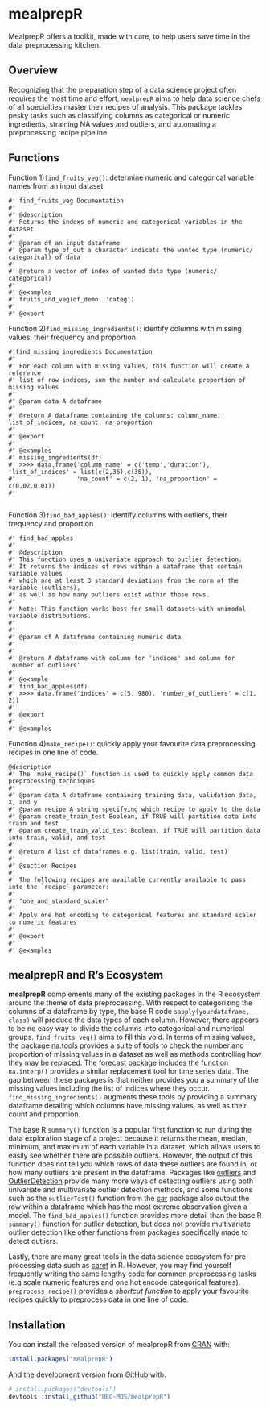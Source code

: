 
<!-- README.md is generated from README.Rmd. Please edit that file -->

# mealprepR

<!-- badges: start -->

<!-- badges: end -->

MealprepR offers a toolkit, made with care, to help users save time in
the data preprocessing kitchen.

## Overview

Recognizing that the preparation step of a data science project often
requires the most time and effort, `mealprepR` aims to help data science
chefs of all specialties master their recipes of analysis. This package
tackles pesky tasks such as classifying columns as categorical or
numeric ingredients, straining NA values and outliers, and automating a
preprocessing recipe pipeline.

## Functions

Function 1)`find_fruits_veg()`: determine numeric and categorical
variable names from an input dataset

    #' find_fruits_veg Documentation
    #' 
    #' @description
    #' Returns the indexs of numeric and categorical variables in the dataset
    #'
    #' @param df an input dataframe
    #' @param type_of_out a character indicats the wanted type (numeric/ categorical) of data
    #'
    #' @return a vector of index of wanted data type (numeric/ categorical)
    #'
    #' @examples
    #' fruits_and_veg(df_demo, 'categ')
    #'
    #' @export

Function 2)`find_missing_ingredients()`: identify columns with missing
values, their frequency and proportion

``` 
#'find_missing_ingredients Documentation
#'
#' For each column with missing values, this function will create a reference 
#' list of row indices, sum the number and calculate proportion of missing values 
#'
#' @param data A dataframe
#'
#' @return A dataframe containing the columns: column_name, list_of_indices, na_count, na_proportion
#'
#' @export
#'
#' @examples
#' missing_ingredients(df)
#' >>>> data.frame('column_name' = c('temp','duration'), 'list_of_indices' = list(c(2,36),c(36)), 
#'                 'na_count' = c(2, 1), 'na_proportion' = c(0.02,0.01)) 
#'
    
```

Function 3)`find_bad_apples()`: identify columns with outliers, their
frequency and proportion

    #' find_bad_apples
    #'
    #' @description
    #' This function uses a univariate approach to outlier detection.
    #' It returns the indices of rows within a dataframe that contain variable values
    #' which are at least 3 standard deviations from the norm of the variable (outliers),
    #' as well as how many outliers exist within those rows.
    #'
    #' Note: This function works best for small datasets with unimodal variable distributions.
    #'
    #'
    #' @param df A dataframe containing numeric data
    #'
    #'
    #' @return A dataframe with column for 'indices' and column for 'number of outliers'
    #'
    #' @example
    #' find_bad_apples(df)
    #' >>>> data.frame('indices' = c(5, 980), 'number_of_outliers' = c(1, 2))
    #'
    #' @export
    #'
    #' @examples

Function 4)`make_recipe()`: quickly apply your favourite data
preprocessing recipes in one line of code.

    @description
    #' The `make_recipe()` function is used to quickly apply common data preprocessing techniques
    #'
    #' @param data A dataframe containing training data, validation data, X, and y
    #' @param recipe A string specifying which recipe to apply to the data
    #' @param create_train_test Boolean, if TRUE will partition data into train and test
    #' @param create_train_valid_test Boolean, if TRUE will partition data into train, valid, and test
    #'
    #' @return A list of dataframes e.g. list(train, valid, test)
    #'
    #' @section Recipes
    #'
    #' The following recipes are available currently available to pass into the `recipe` parameter:
    #'
    #' "ohe_and_standard_scaler"
    #'
    #' Apply one hot encoding to categorical features and standard scaler to numeric features
    #'
    #' @export
    #'
    #' @examples

## mealprepR and R’s Ecosystem

**mealprepR** complements many of the existing packages in the R
ecosystem around the theme of data preprocessing. With respect to
categorizing the columns of a dataframe by type, the base R code
`sapply(yourdataframe, class)` will produce the data types of each
column. However, there appears to be no easy way to divide the columns
into categorical and numerical groups. `find_fruits_veg()` aims to fill
this void. In terms of missing values, the package
[na.tools](https://cran.r-project.org/web/packages/na.tools/na.tools.pdf)
provides a suite of tools to check the number and proportion of missing
values in a dataset as well as methods controlling how they may be
replaced. The
[forecast](https://cloud.r-project.org/web/packages/forecast/forecast.pdf)
package includes the function `na.interp()` provides a similar
replacement tool for time series data. The gap between these packages is
that neither provides you a summary of the missing values including the
list of indices where they occur. `find_missing_ingredients()` augments
these tools by providing a summary dataframe detailing which columns
have missing values, as well as their count and proportion.

The base R `summary()` function is a popular first function to run
during the data exploration stage of a project because it returns the
mean, median, minimum, and maximum of each variable in a dataset, which
allows users to easily see whether there are possible outliers. However,
the output of this function does not tell you which rows of data these
outliers are found in, or how many outliers are present in the
dataframe. Packages like
[outliers](https://cran.r-project.org/web/packages/outliers/outliers.pdf)
and
[OutlierDetection](https://cran.r-project.org/web/packages/OutlierDetection/OutlierDetection.pdf)
provide many more ways of detecting outliers using both univariate and
multivariate outlier detection methods, and some functions such as the
`outlierTest()` function from the
[car](https://cran.r-project.org/web/packages/car/car.pdf) package also
output the row within a dataframe which has the most extreme observation
given a model. The `find_bad_apples()` function provides more detail
than the base R `summary()` function for outlier detection, but does not
provide multivariate outlier detection like other functions from
packages specifically made to detect outliers.

Lastly, there are many great tools in the data science ecosystem for
pre-processing data such as
[caret](https://topepo.github.io/caret/pre-processing.html) in R.
However, you may find yourself frequently writing the same lengthy code
for common preprocessing tasks (e.g scale numeric features and one hot
encode categorical features). `preprocess_recipe()` provides a *shortcut
function* to apply your favourite recipes quickly to preprocess data in
one line of code.

## Installation

You can install the released version of mealprepR from
[CRAN](https://CRAN.R-project.org) with:

``` r
install.packages("mealprepR")
```

And the development version from [GitHub](https://github.com/) with:

``` r
# install.packages("devtools")
devtools::install_github("UBC-MDS/mealprepR")
```
